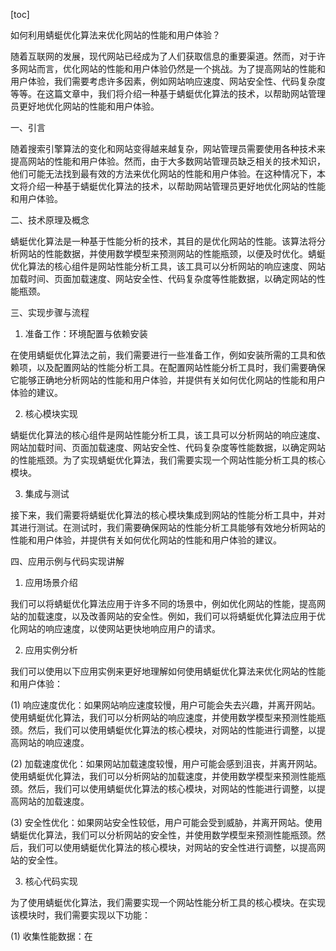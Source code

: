 
[toc]                    
                
                
如何利用蜻蜓优化算法来优化网站的性能和用户体验？

随着互联网的发展，现代网站已经成为了人们获取信息的重要渠道。然而，对于许多网站而言，优化网站的性能和用户体验仍然是一个挑战。为了提高网站的性能和用户体验，我们需要考虑许多因素，例如网站响应速度、网站安全性、代码复杂度等等。在这篇文章中，我们将介绍一种基于蜻蜓优化算法的技术，以帮助网站管理员更好地优化网站的性能和用户体验。

一、引言

随着搜索引擎算法的变化和网站变得越来越复杂，网站管理员需要使用各种技术来提高网站的性能和用户体验。然而，由于大多数网站管理员缺乏相关的技术知识，他们可能无法找到最有效的方法来优化网站的性能和用户体验。在这种情况下，本文将介绍一种基于蜻蜓优化算法的技术，以帮助网站管理员更好地优化网站的性能和用户体验。

二、技术原理及概念

蜻蜓优化算法是一种基于性能分析的技术，其目的是优化网站的性能。该算法将分析网站的性能数据，并使用数学模型来预测网站的性能瓶颈，以便及时优化。蜻蜓优化算法的核心组件是网站性能分析工具，该工具可以分析网站的响应速度、网站加载时间、页面加载速度、网站安全性、代码复杂度等性能数据，以确定网站的性能瓶颈。

三、实现步骤与流程

1. 准备工作：环境配置与依赖安装

在使用蜻蜓优化算法之前，我们需要进行一些准备工作，例如安装所需的工具和依赖项，以及配置网站的性能分析工具。在配置网站性能分析工具时，我们需要确保它能够正确地分析网站的性能和用户体验，并提供有关如何优化网站的性能和用户体验的建议。

2. 核心模块实现

蜻蜓优化算法的核心组件是网站性能分析工具，该工具可以分析网站的响应速度、网站加载时间、页面加载速度、网站安全性、代码复杂度等性能数据，以确定网站的性能瓶颈。为了实现蜻蜓优化算法，我们需要实现一个网站性能分析工具的核心模块。

3. 集成与测试

接下来，我们需要将蜻蜓优化算法的核心模块集成到网站的性能分析工具中，并对其进行测试。在测试时，我们需要确保网站的性能分析工具能够有效地分析网站的性能和用户体验，并提供有关如何优化网站的性能和用户体验的建议。

四、应用示例与代码实现讲解

1. 应用场景介绍

我们可以将蜻蜓优化算法应用于许多不同的场景中，例如优化网站的性能，提高网站的加载速度，以及改善网站的安全性。例如，我们可以将蜻蜓优化算法应用于优化网站的响应速度，以使网站更快地响应用户的请求。

2. 应用实例分析

我们可以使用以下应用实例来更好地理解如何使用蜻蜓优化算法来优化网站的性能和用户体验：

(1) 响应速度优化：如果网站响应速度较慢，用户可能会失去兴趣，并离开网站。使用蜻蜓优化算法，我们可以分析网站的响应速度，并使用数学模型来预测性能瓶颈。然后，我们可以使用蜻蜓优化算法的核心模块，对网站的性能进行调整，以提高网站的响应速度。

(2) 加载速度优化：如果网站加载速度较慢，用户可能会感到沮丧，并离开网站。使用蜻蜓优化算法，我们可以分析网站的加载速度，并使用数学模型来预测性能瓶颈。然后，我们可以使用蜻蜓优化算法的核心模块，对网站的性能进行调整，以提高网站的加载速度。

(3) 安全性优化：如果网站安全性较低，用户可能会受到威胁，并离开网站。使用蜻蜓优化算法，我们可以分析网站的安全性，并使用数学模型来预测性能瓶颈。然后，我们可以使用蜻蜓优化算法的核心模块，对网站的安全性进行调整，以提高网站的安全性。

3. 核心代码实现

为了使用蜻蜓优化算法，我们需要实现一个网站性能分析工具的核心模块。在实现该模块时，我们需要实现以下功能：

(1) 收集性能数据：在

